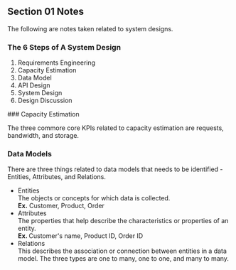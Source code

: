 ## Section 01 Notes

The following are notes taken related to system designs.

### The 6 Steps of A System Design

<ol>
<li>Requirements Engineering</li>
<li>Capacity Estimation</li>
<li>Data Model</li>
<li>API Design</li>
<li>System Design</li>
<li>Design Discussion</li>
</ol>
### Capacity Estimation

The three commore core KPIs related to capacity estimation are requests, bandwidth, and storage.

### Data Models

There are three things related to data models that needs to be identified - Entities, Attributes, and Relations.

<ul>
<li> Entities <br/>
The objects or concepts for which data is collected. <br/>
<b>Ex.</b> Customer, Product, Order
</li>
<li>
 Attributes<br/>
 The properties that help describe the characteristics or properties of an entity. <br/>
 <b>Ex. </b> Customer's name, Product ID, Order ID
</li>
<li>Relations<br/>
This describes the association or connection between entities in a data model. The three types are one to many, one to one, and many to many.
</li>
</ul>

